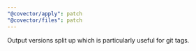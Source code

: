 ```yaml
---
"@covector/apply": patch
"@covector/files": patch
---
```


Output versions split up which is particularly useful for git tags.
